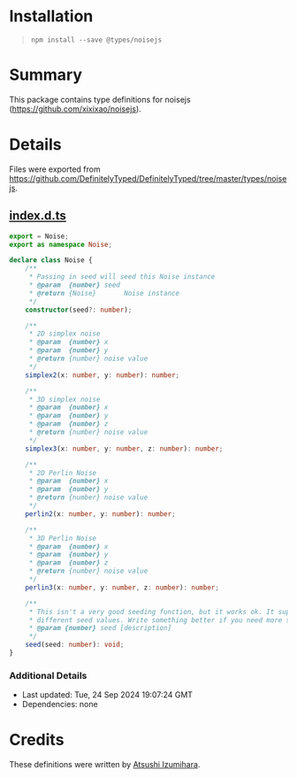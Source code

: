 # Installation
> `npm install --save @types/noisejs`

# Summary
This package contains type definitions for noisejs (https://github.com/xixixao/noisejs).

# Details
Files were exported from https://github.com/DefinitelyTyped/DefinitelyTyped/tree/master/types/noisejs.
## [index.d.ts](https://github.com/DefinitelyTyped/DefinitelyTyped/tree/master/types/noisejs/index.d.ts)
````ts
export = Noise;
export as namespace Noise;

declare class Noise {
    /**
     * Passing in seed will seed this Noise instance
     * @param  {number} seed
     * @return {Noise}       Noise instance
     */
    constructor(seed?: number);

    /**
     * 2D simplex noise
     * @param  {number} x
     * @param  {number} y
     * @return {number} noise value
     */
    simplex2(x: number, y: number): number;

    /**
     * 3D simplex noise
     * @param  {number} x
     * @param  {number} y
     * @param  {number} z
     * @return {number} noise value
     */
    simplex3(x: number, y: number, z: number): number;

    /**
     * 2D Perlin Noise
     * @param  {number} x
     * @param  {number} y
     * @return {number} noise value
     */
    perlin2(x: number, y: number): number;

    /**
     * 3D Perlin Noise
     * @param  {number} x
     * @param  {number} y
     * @param  {number} z
     * @return {number} noise value
     */
    perlin3(x: number, y: number, z: number): number;

    /**
     * This isn't a very good seeding function, but it works ok. It supports 2^16
     * different seed values. Write something better if you need more seeds.
     * @param {number} seed [description]
     */
    seed(seed: number): void;
}

````

### Additional Details
 * Last updated: Tue, 24 Sep 2024 19:07:24 GMT
 * Dependencies: none

# Credits
These definitions were written by [Atsushi Izumihara](https://github.com/izmhr).
